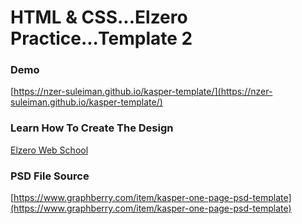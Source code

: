 # HTML & CSS...Elzero Practice...Template 2

### Demo

[https://nzer-suleiman.github.io/kasper-template/](https://nzer-suleiman.github.io/kasper-template/)

### Learn How To Create The Design

[Elzero Web School](https://www.youtube.com/playlist?list=PLDoPjvoNmBAy1l-2A21ng3gxEyocruT0t)

### PSD File Source

[https://www.graphberry.com/item/kasper-one-page-psd-template](https://www.graphberry.com/item/kasper-one-page-psd-template)
